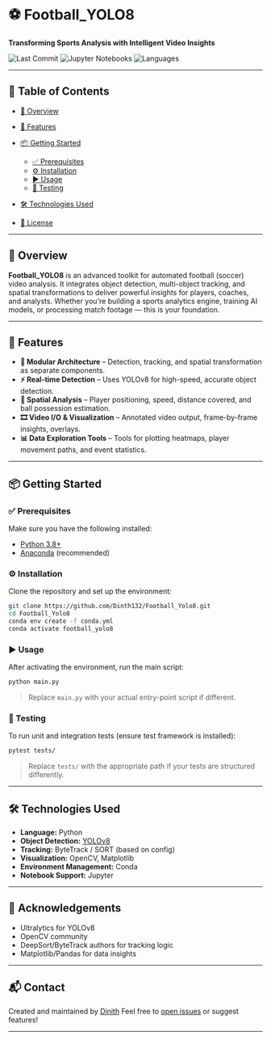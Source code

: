 # ⚽ Football\_YOLO8

**Transforming Sports Analysis with Intelligent Video Insights**

![Last Commit](https://img.shields.io/github/last-commit/Dinth132/Football_Yolo8?style=flat-square)
![Jupyter Notebooks](https://img.shields.io/badge/Jupyter-54.4%25-yellow?style=flat-square)
![Languages](https://img.shields.io/github/languages/count/Dinth132/Football_Yolo8?style=flat-square)

---

## 📌 Table of Contents

* [📖 Overview](#-overview)
* [🚀 Features](#-features)
* [📦 Getting Started](#-getting-started)

  * [✅ Prerequisites](#-prerequisites)
  * [⚙️ Installation](#-installation)
  * [▶️ Usage](#-usage)
  * [🧪 Testing](#-testing)
* [🛠 Technologies Used](#-technologies-used)
* [📄 License](#-license)

---

## 📖 Overview

**Football\_YOLO8** is an advanced toolkit for automated football (soccer) video analysis. It integrates object detection, multi-object tracking, and spatial transformations to deliver powerful insights for players, coaches, and analysts.
Whether you're building a sports analytics engine, training AI models, or processing match footage — this is your foundation.

---

## 🚀 Features

* **🔌 Modular Architecture** – Detection, tracking, and spatial transformation as separate components.
* **⚡ Real-time Detection** – Uses YOLOv8 for high-speed, accurate object detection.
* **📐 Spatial Analysis** – Player positioning, speed, distance covered, and ball possession estimation.
* **🎞 Video I/O & Visualization** – Annotated video output, frame-by-frame insights, overlays.
* **📊 Data Exploration Tools** – Tools for plotting heatmaps, player movement paths, and event statistics.

---

## 📦 Getting Started

### ✅ Prerequisites

Make sure you have the following installed:

* [Python 3.8+](https://www.python.org/)
* [Anaconda](https://www.anaconda.com/) (recommended)

### ⚙️ Installation

Clone the repository and set up the environment:

```bash
git clone https://github.com/Dinth132/Football_Yolo8.git
cd Football_Yolo8
conda env create -f conda.yml
conda activate football_yolo8
```

### ▶️ Usage

After activating the environment, run the main script:

```bash
python main.py
```

> Replace `main.py` with your actual entry-point script if different.

### 🧪 Testing

To run unit and integration tests (ensure test framework is installed):

```bash
pytest tests/
```

> Replace `tests/` with the appropriate path if your tests are structured differently.

---

## 🛠 Technologies Used

* **Language:** Python
* **Object Detection:** [YOLOv8](https://github.com/ultralytics/ultralytics)
* **Tracking:** ByteTrack / SORT (based on config)
* **Visualization:** OpenCV, Matplotlib
* **Environment Management:** Conda
* **Notebook Support:** Jupyter

---

## 🙌 Acknowledgements

* Ultralytics for YOLOv8
* OpenCV community
* DeepSort/ByteTrack authors for tracking logic
* Matplotlib/Pandas for data insights

---

## 📬 Contact

Created and maintained by [Dinith](https://github.com/Dinth132)
Feel free to [open issues](https://github.com/Dinth132/Football_Yolo8/issues) or suggest features!

---

